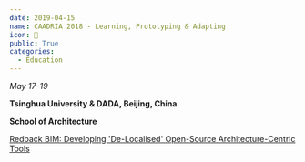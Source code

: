 ```yaml
---
date: 2019-04-15
name: CAADRIA 2018 - Learning, Prototyping & Adapting
icon: 📕
public: True
categories:
  - Education
---
```


*May 17-19*

**Tsinghua University & DADA, Beijing, China**

**School of Architecture**

<a target="_blank" href="http://papers.cumincad.org/cgi-bin/works/paper/caadria2018_122">Redback BIM: Developing 'De-Localised' Open-Source Architecture-Centric Tools</a>
